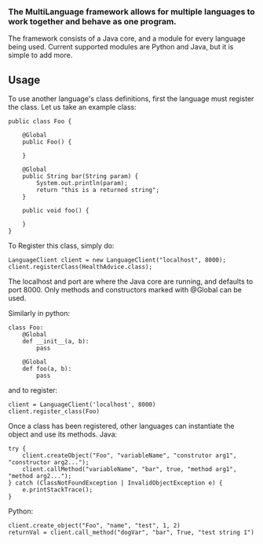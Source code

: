 ### The MultiLanguage framework allows for multiple languages to work together and behave as one program. 
The framework consists of a Java core, and a module for every language being used. Current supported modules are Python and Java, but it is simple to add more. 

## Usage
To use another language's class definitions, first the language must register the class. Let us take an example class:

    public class Foo {

		@Global
		public Foo() {
		
		}
	
		@Global
		public String bar(String param) {
			System.out.println(param);
			return "this is a returned string";
		}
	
		public void foo() {
		
		}
	}

To Register this class, simply do:

    LanguageClient client = new LanguageClient("localhost", 8000);
	client.registerClass(HealthAdvice.class);
The localhost and port are where the Java core are running, and defaults to port 8000. Only methods and constructors marked with @Global can be used.

Similarly in python:

    class Foo:
	    @Global
		def __init__(a, b):
			pass
	
		@Global
		def foo(a, b):
			pass

and to register:

    client = LanguageClient('localhost', 8000)
    client.register_class(Foo)

Once a class has been registered, other languages can instantiate the object and use its methods.
Java:

    try {
		client.createObject("Foo", "variableName", "construtor arg1", "constructor arg2...");
		client.callMethod("variableName", "bar", true, "method arg1", "method arg2...");
	} catch (ClassNotFoundException | InvalidObjectException e) {
		e.printStackTrace();
	}

Python:
	

    client.create_object("Foo", "name", "test", 1, 2)
    returnVal = client.call_method("dogVar", "bar", True, "test string 1")

